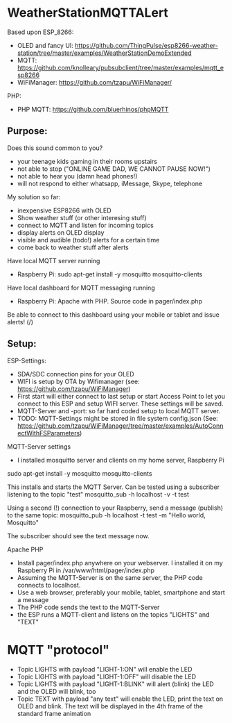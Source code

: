 # WeatherStationMQTTALert

Based upon
ESP_8266:
* OLED and fancy UI: https://github.com/ThingPulse/esp8266-weather-station/tree/master/examples/WeatherStationDemoExtended
* MQTT: https://github.com/knolleary/pubsubclient/tree/master/examples/mqtt_esp8266
* WiFiManager: https://github.com/tzapu/WiFiManager/

PHP:
* PHP MQTT: https://github.com/bluerhinos/phpMQTT

## Purpose: 

Does this sound common to you?
* your teenage kids gaming in their rooms upstairs
* not able to stop ("ONLINE GAME DAD, WE CANNOT PAUSE NOW!")
* not able to hear you (damn head phones!)
* will not respond to either whatsapp, iMessage, Skype, telephone

My solution so far:
* inexpensive ESP8266 with OLED
* Show weather stuff (or other interesing stuff)
* connect to MQTT and listen for incoming topics
* display alerts on OLED display
* visible and audible (todo!) alerts for a certain time
* come back to weather stuff after alerts

Have local MQTT server running 
* Raspberry Pi: sudo apt-get install -y mosquitto mosquitto-clients

Have local dashboard for MQTT messaging running
* Raspberry Pi: Apache with PHP. Source code in pager/index.php

Be able to connect to this dashboard using your mobile or tablet and issue alerts! (/)

## Setup:
ESP-Settings:
* SDA/SDC connection pins for your OLED
* WIFI is setup by OTA by Wifimanager (see: https://github.com/tzapu/WiFiManager)
* First start will either connect to last setup or start Access Point to let you connect to this ESP and setup WIFI server. These settings will be saved.
* MQTT-Server and -port: so far hard coded setup to local MQTT server. 
* TODO: MQTT-Settings might be stored in file system config.json (See: https://github.com/tzapu/WiFiManager/tree/master/examples/AutoConnectWithFSParameters)

MQTT-Server settings
* I installed mosquitto server and clients on my home server, Raspberry Pi

sudo apt-get install -y mosquitto mosquitto-clients

This installs and starts the MQTT Server. Can be tested using a subscriber listening to the topic "test"
mosquitto_sub -h localhost -v -t test

Using a second (!) connection to your Raspberry, send a message (publish) to the same topic:
mosquitto_pub -h localhost -t test -m "Hello world, Mosquitto"

The subscriber should see the text message now.

Apache PHP
* Install pager/index.php anywhere on your webserver. I installed it on my Raspberry Pi in /var/www/html/pager/index.php
* Assuming the MQTT-Server is on the same server, the PHP code connects to localhost.
* Use a web browser, preferably your mobile, tablet, smartphone and start a message 
* The PHP code sends the text to the MQTT-Server
* the ESP runs a MQTT-client and listens on the topics "LIGHTS" and "TEXT"

# MQTT "protocol"
* Topic LIGHTS with payload "LIGHT-1:ON" will enable the LED
* Topic LIGHTS with payload "LIGHT-1:OFF" will disable the LED
* Topic LIGHTS with payload "LIGHT-1:BLINK" will alert (blink) the LED and the OLED will blink, too
* Topic TEXT with payload "any text" will enable the LED, print the text on OLED and blink. The text will be displayed in the 4th frame of the standard frame animation


